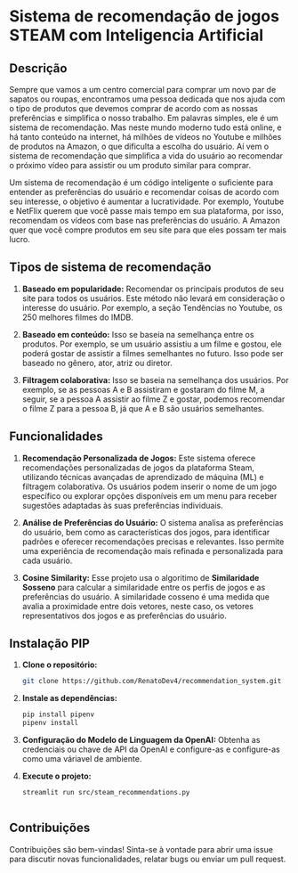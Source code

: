 # Sistema de recomendação de jogos STEAM com Inteligencia Artificial


## Descrição

Sempre que vamos a um centro comercial para comprar um novo par de sapatos ou roupas, encontramos uma pessoa dedicada que nos ajuda com o tipo de produtos que devemos comprar de acordo com as nossas preferências e simplifica o nosso trabalho. Em palavras simples, ele é um sistema de recomendação. Mas neste mundo moderno tudo está online, e há tanto conteúdo na internet, há milhões de vídeos no Youtube e milhões de produtos na Amazon, o que dificulta a escolha do usuário. Aí vem o sistema de recomendação que simplifica a vida do usuário ao recomendar o próximo vídeo para assistir ou um produto similar para comprar.

Um sistema de recomendação é um código inteligente o suficiente para entender as preferências do usuário e recomendar coisas de acordo com seu interesse, o objetivo é aumentar a lucratividade. Por exemplo, Youtube e NetFlix querem que você passe mais tempo em sua plataforma, por isso, recomendam os vídeos com base nas preferências do usuário. A Amazon quer que você compre produtos em seu site para que eles possam ter mais lucro.

## Tipos de sistema de recomendação

1. **Baseado em popularidade:** Recomendar os principais produtos de seu site para todos os usuários. Este método não levará em consideração o interesse do usuário. Por exemplo, a seção Tendências no Youtube, os 250 melhores filmes do IMDB.

2. **Baseado em conteúdo:** Isso se baseia na semelhança entre os produtos. Por exemplo, se um usuário assistiu a um filme e gostou, ele poderá gostar de assistir a filmes semelhantes no futuro. Isso pode ser baseado no gênero, ator, atriz ou diretor.

3. **Filtragem colaborativa:** Isso se baseia na semelhança dos usuários. Por exemplo, se as pessoas A e B assistiram e gostaram do filme M, a seguir, se a pessoa A assistir ao filme Z e gostar, podemos recomendar o filme Z para a pessoa B, já que A e B são usuários semelhantes.


## Funcionalidades

1. **Recomendação Personalizada de Jogos:** Este sistema oferece recomendações personalizadas de jogos da plataforma Steam, utilizando técnicas avançadas de aprendizado de máquina (ML) e filtragem colaborativa. Os usuários podem inserir o nome de um jogo específico ou explorar opções disponíveis em um menu para receber sugestões adaptadas às suas preferências individuais.

2. **Análise de Preferências do Usuário:** O sistema analisa as preferências do usuário, bem como as características dos jogos, para identificar padrões e oferecer recomendações precisas e relevantes. Isso permite uma experiência de recomendação mais refinada e personalizada para cada usuário.

3. **Cosine Similarity:** Esse projeto usa o algoritimo de **Similaridade Sosseno** para calcular a similaridade entre os perfis de jogos e as preferências do usuário. A similaridade cosseno é uma medida que avalia a proximidade entre dois vetores, neste caso, os vetores representativos dos jogos e as preferências do usuário.

## Instalação PIP

1. **Clone o repositório:**

   ```bash
   git clone https://github.com/RenatoDev4/recommendation_system.git

2. **Instale as dependências:**

   ```bash
   pip install pipenv
   pipenv install

3. **Configuração do Modelo de Linguagem da OpenAI:** Obtenha as credenciais ou chave de API da OpenAI e configure-as e configure-as como uma váriavel de ambiente.

4. **Execute o projeto:**

   ```bash
   streamlit run src/steam_recommendations.py



## Contribuições

Contribuições são bem-vindas! Sinta-se à vontade para abrir uma issue para discutir novas funcionalidades, relatar bugs ou enviar um pull request.
